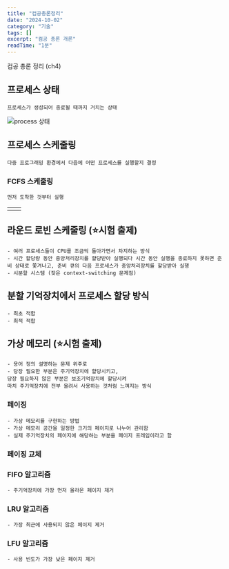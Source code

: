 ```yaml
---
title: "컴공총론정리"
date: "2024-10-02"
category: "기술"
tags: []
excerpt: "컴공 총론 개론"
readTime: "1분"
---
```


컴공 총론 정리 (ch4)
<!--more-->

## 프로세스 상태
    프로세스가 생성되어 종료될 때까지 거치는 상태
![process 상태](https://github.com/user-attachments/assets/4682dcc7-88b0-4d63-832a-8cf561be9a82)

## 프로세스 스케줄링
    다중 프로그래밍 환경에서 다음에 어떤 프로세스를 실행할지 결정

### FCFS 스케줄링
    먼저 도착한 것부터 실행

|||
|--|--|
|||

## 라운드 로빈 스케줄링 (⭐시험 출제) 
    - 여러 프로세스들이 CPU를 조금씩 돌아가면서 차지하는 방식
    - 시간 할당량 동안 중앙처리장치를 할당받아 실행되다 시간 동안 실행을 종료하지 못하면 준비 상태로 쫓겨나고, 준비 큐의 다음 프로세스가 중앙처리장치를 할당받아 실행 
    - 시분할 시스템 (잦은 context-switching 문제점)

## 분할 기억장치에서 프로세스 할당 방식
    - 최초 적합
    - 최적 적합

## 가상 메모리 (⭐시험 출제)
    - 용어 정의 설명하는 문제 위주로 
    - 당장 필요한 부분은 주기억장치에 할당시키고, 
    당장 필요하지 않은 부분은 보조기억장치에 할당시켜
    마치 주기억장치에 전부 올려서 사용하는 것처럼 느껴지는 방식

### 페이징
    - 가상 메모리를 구현하는 방법
    - 가상 메모리 공간을 일정한 크기의 페이지로 나누어 관리함
    - 실제 주기억장치의 페이지에 해당하는 부분을 페이지 프레임이라고 함 

### 페이징 교체

### FIFO 알고리즘
    - 주기억장치에 가장 먼저 올라온 페이지 제거

### LRU 알고리즘
    - 가장 최근에 사용되지 않은 페이지 제거

### LFU 알고리즘
    - 사용 빈도가 가장 낮은 페이지 제거